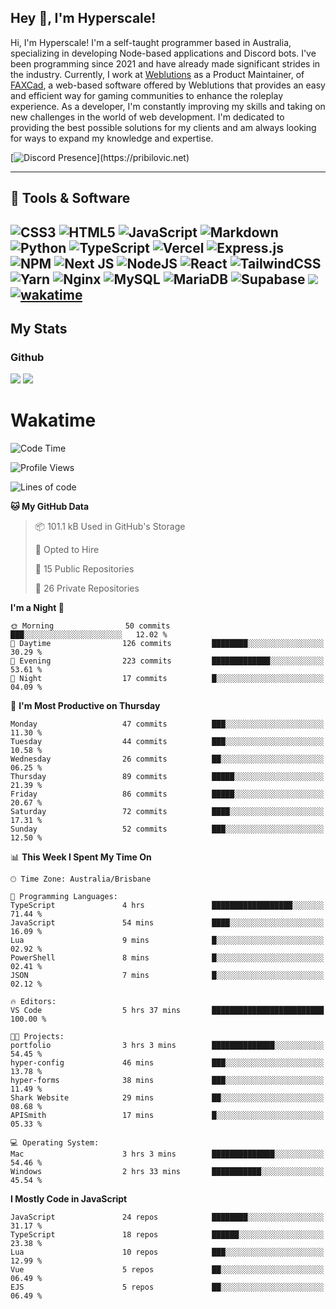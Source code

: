 ## Hey 👋, I'm Hyperscale!

Hi, I'm Hyperscale! I'm a self-taught programmer based in Australia, specializing in developing Node-based applications and Discord bots. I've been programming since 2021 and have already made significant strides in the industry. Currently, I work at [Weblutions](https://weblutions.com) as a Product Maintainer, of [FAXCad](https://weblutions.com/store/faxcad), a web-based software offered by Weblutions that provides an easy and efficient way for gaming communities to enhance the roleplay experience. As a developer, I'm constantly improving my skills and taking on new challenges in the world of web development. I'm dedicated to providing the best possible solutions for my clients and am always looking for ways to expand my knowledge and expertise.

[![Discord Presence](https://lanyard.cnrad.dev/api/906061699562475581?=idleMessage=:Just%Chillin%With%My%Kangaroo!)](https://pribilovic.net)

<p align="center">
<a href="https://github.com/Hyperscale1">
</a>
</p>

---
## 🔧 Tools & Software

![CSS3](https://img.shields.io/badge/css3-%231572B6.svg?style=for-the-badge&logo=css3&logoColor=white) ![HTML5](https://img.shields.io/badge/html5-%23E34F26.svg?style=for-the-badge&logo=html5&logoColor=white) ![JavaScript](https://img.shields.io/badge/javascript-%23323330.svg?style=for-the-badge&logo=javascript&logoColor=%23F7DF1E)  ![Markdown](https://img.shields.io/badge/markdown-%23000000.svg?style=for-the-badge&logo=markdown&logoColor=white) ![Python](https://img.shields.io/badge/python-3670A0?style=for-the-badge&logo=python&logoColor=ffdd54) ![TypeScript](https://img.shields.io/badge/typescript-%23007ACC.svg?style=for-the-badge&logo=typescript&logoColor=white) ![Vercel](https://img.shields.io/badge/vercel-%23000000.svg?style=for-the-badge&logo=vercel&logoColor=white) ![Express.js](https://img.shields.io/badge/express.js-%23404d59.svg?style=for-the-badge&logo=express&logoColor=%2361DAFB) ![NPM](https://img.shields.io/badge/NPM-%23000000.svg?style=for-the-badge&logo=npm&logoColor=white) ![Next JS](https://img.shields.io/badge/Next-black?style=for-the-badge&logo=next.js&logoColor=white) ![NodeJS](https://img.shields.io/badge/node.js-6DA55F?style=for-the-badge&logo=node.js&logoColor=white) ![React](https://img.shields.io/badge/react-%2320232a.svg?style=for-the-badge&logo=react&logoColor=%2361DAFB) ![TailwindCSS](https://img.shields.io/badge/tailwindcss-%2338B2AC.svg?style=for-the-badge&logo=tailwind-css&logoColor=white) ![Yarn](https://img.shields.io/badge/yarn-%232C8EBB.svg?style=for-the-badge&logo=yarn&logoColor=white) ![Nginx](https://img.shields.io/badge/nginx-%23009639.svg?style=for-the-badge&logo=nginx&logoColor=white) ![MySQL](https://img.shields.io/badge/mysql-%2300f.svg?style=for-the-badge&logo=mysql&logoColor=white) ![MariaDB](https://img.shields.io/badge/mariadb-%23316192.svg?style=for-the-badge&logo=mariadb&logoColor=white) ![Supabase](https://img.shields.io/badge/Supabase-3ECF8E?style=for-the-badge&logo=supabase&logoColor=white) ![](https://img.shields.io/badge/Ubuntu-E95420?style=for-the-badge&logo=ubuntu&logoColor=white) [![wakatime](https://wakatime.com/badge/user/6e098b16-30e8-493e-bf77-598fafbb912d.svg?style=for-the-badge)](https://wakatime.com/@6e098b16-30e8-493e-bf77-598fafbb912d) 
---
## My Stats

### Github
![](https://github-readme-stats.vercel.app/api?username=Hyperscale1&theme=blue-green)
![](https://github-readme-stats.vercel.app/api/top-langs/?username=Hyperscale1&theme=blue-green)

# Wakatime
<!--START_SECTION:waka-->
![Code Time](http://img.shields.io/badge/Code%20Time-981%20hrs%2012%20mins-blue)

![Profile Views](http://img.shields.io/badge/Profile%20Views-4-blue)

![Lines of code](https://img.shields.io/badge/From%20Hello%20World%20I%27ve%20Written-2.4%20million%20lines%20of%20code-blue)

**🐱 My GitHub Data** 

> 📦 101.1 kB Used in GitHub's Storage 
 > 
> 💼 Opted to Hire
 > 
> 📜 15 Public Repositories 
 > 
> 🔑 26 Private Repositories 
 > 
**I'm a Night 🦉** 

```text
🌞 Morning                50 commits          ███░░░░░░░░░░░░░░░░░░░░░░   12.02 % 
🌆 Daytime                126 commits         ████████░░░░░░░░░░░░░░░░░   30.29 % 
🌃 Evening                223 commits         █████████████░░░░░░░░░░░░   53.61 % 
🌙 Night                  17 commits          █░░░░░░░░░░░░░░░░░░░░░░░░   04.09 % 
```
📅 **I'm Most Productive on Thursday** 

```text
Monday                   47 commits          ███░░░░░░░░░░░░░░░░░░░░░░   11.30 % 
Tuesday                  44 commits          ███░░░░░░░░░░░░░░░░░░░░░░   10.58 % 
Wednesday                26 commits          ██░░░░░░░░░░░░░░░░░░░░░░░   06.25 % 
Thursday                 89 commits          █████░░░░░░░░░░░░░░░░░░░░   21.39 % 
Friday                   86 commits          █████░░░░░░░░░░░░░░░░░░░░   20.67 % 
Saturday                 72 commits          ████░░░░░░░░░░░░░░░░░░░░░   17.31 % 
Sunday                   52 commits          ███░░░░░░░░░░░░░░░░░░░░░░   12.50 % 
```


📊 **This Week I Spent My Time On** 

```text
🕑︎ Time Zone: Australia/Brisbane

💬 Programming Languages: 
TypeScript               4 hrs               ██████████████████░░░░░░░   71.44 % 
JavaScript               54 mins             ████░░░░░░░░░░░░░░░░░░░░░   16.09 % 
Lua                      9 mins              █░░░░░░░░░░░░░░░░░░░░░░░░   02.92 % 
PowerShell               8 mins              █░░░░░░░░░░░░░░░░░░░░░░░░   02.41 % 
JSON                     7 mins              █░░░░░░░░░░░░░░░░░░░░░░░░   02.12 % 

🔥 Editors: 
VS Code                  5 hrs 37 mins       █████████████████████████   100.00 % 

🐱‍💻 Projects: 
portfolio                3 hrs 3 mins        ██████████████░░░░░░░░░░░   54.45 % 
hyper-config             46 mins             ███░░░░░░░░░░░░░░░░░░░░░░   13.78 % 
hyper-forms              38 mins             ███░░░░░░░░░░░░░░░░░░░░░░   11.49 % 
Shark Website            29 mins             ██░░░░░░░░░░░░░░░░░░░░░░░   08.68 % 
APISmith                 17 mins             █░░░░░░░░░░░░░░░░░░░░░░░░   05.33 % 

💻 Operating System: 
Mac                      3 hrs 3 mins        ██████████████░░░░░░░░░░░   54.46 % 
Windows                  2 hrs 33 mins       ███████████░░░░░░░░░░░░░░   45.54 % 
```

**I Mostly Code in JavaScript** 

```text
JavaScript               24 repos            ████████░░░░░░░░░░░░░░░░░   31.17 % 
TypeScript               18 repos            ██████░░░░░░░░░░░░░░░░░░░   23.38 % 
Lua                      10 repos            ███░░░░░░░░░░░░░░░░░░░░░░   12.99 % 
Vue                      5 repos             ██░░░░░░░░░░░░░░░░░░░░░░░   06.49 % 
EJS                      5 repos             ██░░░░░░░░░░░░░░░░░░░░░░░   06.49 % 
```




<!--END_SECTION:waka-->
